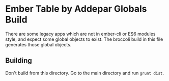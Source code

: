 # Ember Table by Addepar Globals Build

There are some legacy apps which are not in ember-cli or ES6 modules style, and
expect some global objects to exist. The broccoli build in this file generates
those global objects.

## Building

Don't build from this directory. Go to the main directory and run `grunt dist`.
